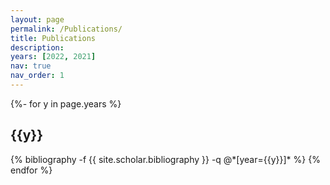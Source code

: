 ```yaml
---
layout: page
permalink: /Publications/
title: Publications
description: 
years: [2022, 2021]
nav: true
nav_order: 1
---
```

<!-- _pages/Publications.md -->
<div class="Publications">

{%- for y in page.years %}
  <h2 class="year">{{y}}</h2>
  {% bibliography -f {{ site.scholar.bibliography }} -q @*[year={{y}}]* %}
{% endfor %}

</div>
